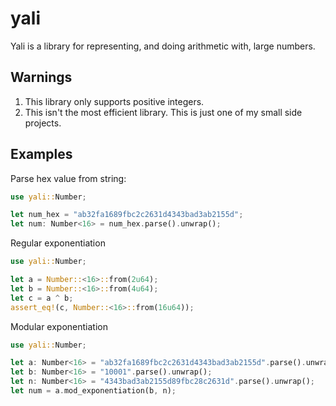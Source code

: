 # yali

Yali is a library for representing, and doing arithmetic with, large numbers.

## Warnings
1. This library only supports positive integers.
2. This isn't the most efficient library. This is just one of my small side projects.

## Examples

Parse hex value from string:
```rust
use yali::Number;

let num_hex = "ab32fa1689fbc2c2631d4343bad3ab2155d";
let num: Number<16> = num_hex.parse().unwrap();
```

Regular exponentiation
```rust
use yali::Number;

let a = Number::<16>::from(2u64);
let b = Number::<16>::from(4u64);
let c = a ^ b;
assert_eq!(c, Number::<16>::from(16u64));
```

Modular exponentiation
```rust
use yali::Number;

let a: Number<16> = "ab32fa1689fbc2c2631d4343bad3ab2155d".parse().unwrap();
let b: Number<16> = "10001".parse().unwrap();
let n: Number<16> = "4343bad3ab2155d89fbc28c2631d".parse().unwrap();
let num = a.mod_exponentiation(b, n);
```

